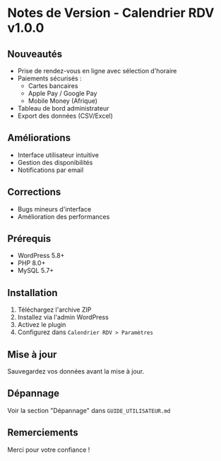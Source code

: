 # Notes de Version - Calendrier RDV v1.0.0

## Nouveautés
- Prise de rendez-vous en ligne avec sélection d'horaire
- Paiements sécurisés :
  - Cartes bancaires
  - Apple Pay / Google Pay
  - Mobile Money (Afrique)
- Tableau de bord administrateur
- Export des données (CSV/Excel)

## Améliorations
- Interface utilisateur intuitive
- Gestion des disponibilités
- Notifications par email

## Corrections
- Bugs mineurs d'interface
- Amélioration des performances

## Prérequis
- WordPress 5.8+
- PHP 8.0+
- MySQL 5.7+

## Installation
1. Téléchargez l'archive ZIP
2. Installez via l'admin WordPress
3. Activez le plugin
4. Configurez dans `Calendrier RDV > Paramètres`

## Mise à jour
Sauvegardez vos données avant la mise à jour.

## Dépannage
Voir la section "Dépannage" dans `GUIDE_UTILISATEUR.md`

## Remerciements
Merci pour votre confiance !
